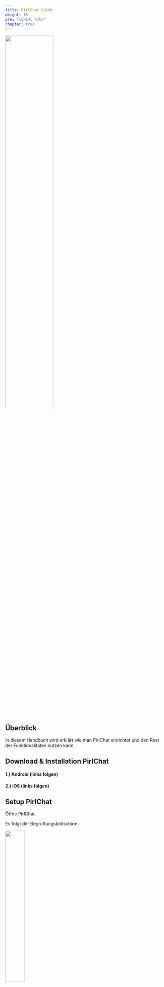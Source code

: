 ```yaml
---
title: PirlChat Guide
weight: 15
pre: "<b>14. </b>"
chapter: true
---
```


<img src="https://pirl.live/ipfs/Qmf9USzmQDxTzbMzRj3gW6sHnDHPUH1WttYSwsaLwG1orT" style="width:55%;">

## Überblick

In diesem Handbuch wird erklärt wie man PirlChat einrichtet und den Rest der Funktionalitäten nutzen kann.

## Download & Installation PirlChat

#### 1.) Android (links folgen)

#### 2.) iOS (links folgen)

## Setup PirlChat

Öffne PirlChat.

Es folgt der Begrüßungsbildschirm.

<img src="https://pirl.live/ipfs/QmR3G65HgbuzieKTZP76dusgDMHzGRVkfwQEFJzuWYXjHW" style="width:35%;">

Hier kannst du auch

> deinen bevorzugten Theme wählen -> Dunkel oder Hell
>
> die Benachrichtigungseinstellung setzen -> Aktiviert oder Deaktiviert

### Benutzerkonto anlegen

Klicke auf "CREATE A NEW ACCOUNT"

Du wirst zum zweiten Bildschirm weitergeleitet auf dem eine Kombination von 24 Wörtern zu sehen ist, dies ist deine ganz persönliche "Seed Phrase". Diese Abfolge von Wörtern ist dein privater Schlüssel. Notiere sie und bewahre die Wörterfolge sicher auf und gebe diese niemals preis.

> **Achtung** Das Verlieren der Seed Phrase ist wie das Verlieren des Kontos und seines Guthabens. Wenn PirlChat aus irgendeinem Grund neu installiert oder auf ein neues Gerät verschoben werden muss, benötigst du die Seed Phrase um das Konto wiederherzustellen.

<img src="https://pirl.live/ipfs/QmNWMTELhsyHvkRGWu8RigjgrCchKNuJfCgue4gzq26Qaf" style="width:35%;">

<img src="https://pirl.live/ipfs/QmNWMTELhsyHvkRGWu8RigjgrCchKNuJfCgue4gzq26Qaf" style="width:35%;">

Sobald du deine Seed Phrase sicher gespeichert hast, noch das Kästchen ankreuzen und auf "Continue" klicken.

<img src="https://pirl.live/ipfs/QmZiLjri6BZbfoAqMZvu6zif7nVNCDFYu3WLtqWbSor3dk" style="width:35%;">

Um zu bestätigen dass die Seed Phrase sicher gespeichert ist, wirst du aufgefordert 3 zufällig ausgewählte Positionen einzugeben.

<img src="https://pirl.live/ipfs/QmRW1f3SeLznBQHVynoGeKgixqZohZ4rwZvw9o4ZxJ5e7P" style="width:35%;">

Voila! Dein PirlChat Account wurde erstellt!

### Aufladen / Aktivieren des PirlChat Kontos

Jetzt musst du Pirl auf dem Konto haben um mit dem Chatten zu beginnen.

<img src="https://pirl.live/ipfs/QmXQRo9qEWJ5ZsnPBP2pMg5f4hd2mygvtyASRp6aDZyuNG" style="width:35%;">

Wenn du bereits Pirl besitzt, kannst du das Konto aufladen, indem einfach eine kleine Menge PIRL an die neu erstellte PirlChat Adresse gesendet wird.

Falls du neu bei Pirl bist, wir haben eine Möglichkeit geschaffen mit der du eine erste Finanzierung erhalten kannst.

Für Details besuche:  

### Benutzereinstellungen

<img src="https://pirl.live/ipfs/QmfHcrADm2hBofMbwb2G9sJcgfw3toD2yKHp6QjWTZLLag" style="width:35%;">

In den User Settings kannst du:

- einen Avatar Einrichten: Kopiere einfach die URL der ausgewählten Grafik und füge sie in das Feld Avatar-URL ein.
- einen Benutzernamen wählen: Geben Sie einfach einen ausgewählten Benutzernamen in das Feld ein.
- einen Theme auswählen : Hell oder Dunkel
- die Benachrichtigungseinstellungen setzen
- Daten löschen: Zurücksetzen der Anwendung in den Ausgangszustand
- den Verbindungspunkt zur Blockchain wählen

<img src="https://pirl.live/ipfs/QmbLkaB79KJPmKctbLrUe31XuSPyQB4Tb94U5DNLRKXyxp" style="width:35%;">

### Kontakte hinzufügen

Du kannst Kontakte hinzufügen indem du die öffentliche PirlChat Adresse eingibst oder durch scannen eines QR-Codes.

<img src="https://pirl.live/ipfs/QmS8RC1a7mDBoZgWWFzeYkqGLtWGb18AcahT5gaGsEEQvx" style="width:35%;">

Du kannst deinen QR-Code darstellen indem du auf das Menü und dann auf den öffentlichen Schlüssel klickst.

<img src="https://pirl.live/ipfs/QmUsfzLbptF8hpYr84TrviriCmGQVszfmgFWSdpMAPcLdi" style="width:35%;">

<img src="https://pirl.live/ipfs/QmdZnLP5Q17dofvLVF1RAfP7HwLNhBtiRyCkPqpHwNNS13" style="width:35%;">

### App Daten löschen (App Zurücksetzen)

Im Settings Menü -> Klicke auf "Clear Data"

<img src="https://pirl.live/ipfs/QmfJVDYVG7r7pFjHq99hXspaRe2GXpqLq4KVC5SCKZiL6M" style="width:35%;">

Gebe in das Popup Fenster "DELETE" ein und tippe auf "Clear -> Du wirst zurück zum Begrüßungsbildschirm geleitet und die App Daten sind gelöscht.

> **Notiz** Du kannst dein Konto jederzeit mit der "Seed Phrase" wiederherstellen.

---
Author(s):

@dptelecom
@fawkes

Contributor():

@packetflow
